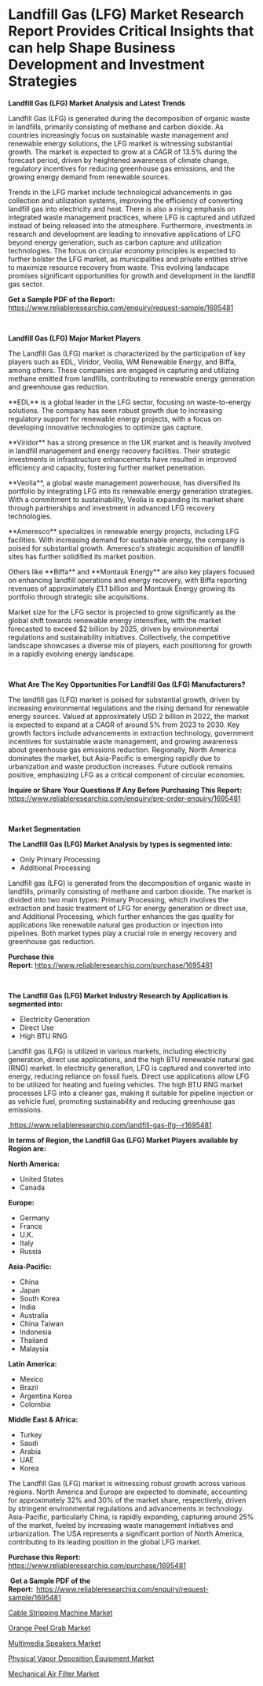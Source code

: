 <p><h1>Landfill Gas (LFG) Market Research Report Provides Critical Insights that can help Shape Business Development and Investment Strategies</h1></p><p><strong>Landfill Gas (LFG) Market Analysis and Latest Trends</strong></p>
<p><p>Landfill Gas (LFG) is generated during the decomposition of organic waste in landfills, primarily consisting of methane and carbon dioxide. As countries increasingly focus on sustainable waste management and renewable energy solutions, the LFG market is witnessing substantial growth. The market is expected to grow at a CAGR of 13.5% during the forecast period, driven by heightened awareness of climate change, regulatory incentives for reducing greenhouse gas emissions, and the growing energy demand from renewable sources.</p><p>Trends in the LFG market include technological advancements in gas collection and utilization systems, improving the efficiency of converting landfill gas into electricity and heat. There is also a rising emphasis on integrated waste management practices, where LFG is captured and utilized instead of being released into the atmosphere. Furthermore, investments in research and development are leading to innovative applications of LFG beyond energy generation, such as carbon capture and utilization technologies. The focus on circular economy principles is expected to further bolster the LFG market, as municipalities and private entities strive to maximize resource recovery from waste. This evolving landscape promises significant opportunities for growth and development in the landfill gas sector.</p></p>
<p><strong>Get a Sample PDF of the Report:&nbsp;</strong> <a href="https://www.reliableresearchiq.com/enquiry/request-sample/1695481?utm_campaign=1144&utm_medium=2&utm_source=Github&utm_content=ia&utm_term=19102024&utm_id=landfill-gas-lfg">https://www.reliableresearchiq.com/enquiry/request-sample/1695481</a></p>
<p>&nbsp;</p>
<p><strong>Landfill Gas (LFG) Major Market Players</strong></p>
<p><p>The Landfill Gas (LFG) market is characterized by the participation of key players such as EDL, Viridor, Veolia, WM Renewable Energy, and Biffa, among others. These companies are engaged in capturing and utilizing methane emitted from landfills, contributing to renewable energy generation and greenhouse gas reduction.</p><p>**EDL** is a global leader in the LFG sector, focusing on waste-to-energy solutions. The company has seen robust growth due to increasing regulatory support for renewable energy projects, with a focus on developing innovative technologies to optimize gas capture. </p><p>**Viridor** has a strong presence in the UK market and is heavily involved in landfill management and energy recovery facilities. Their strategic investments in infrastructure enhancements have resulted in improved efficiency and capacity, fostering further market penetration.</p><p>**Veolia**, a global waste management powerhouse, has diversified its portfolio by integrating LFG into its renewable energy generation strategies. With a commitment to sustainability, Veolia is expanding its market share through partnerships and investment in advanced LFG recovery technologies.</p><p>**Ameresco** specializes in renewable energy projects, including LFG facilities. With increasing demand for sustainable energy, the company is poised for substantial growth. Ameresco's strategic acquisition of landfill sites has further solidified its market position.</p><p>Others like **Biffa** and **Montauk Energy** are also key players focused on enhancing landfill operations and energy recovery, with Biffa reporting revenues of approximately £1.1 billion and Montauk Energy growing its portfolio through strategic site acquisitions.</p><p>Market size for the LFG sector is projected to grow significantly as the global shift towards renewable energy intensifies, with the market forecasted to exceed $2 billion by 2025, driven by environmental regulations and sustainability initiatives. Collectively, the competitive landscape showcases a diverse mix of players, each positioning for growth in a rapidly evolving energy landscape.</p></p>
<p>&nbsp;</p>
<p><strong>What Are The Key Opportunities For Landfill Gas (LFG) Manufacturers?</strong></p>
<p><p>The landfill gas (LFG) market is poised for substantial growth, driven by increasing environmental regulations and the rising demand for renewable energy sources. Valued at approximately USD 2 billion in 2022, the market is expected to expand at a CAGR of around 5% from 2023 to 2030. Key growth factors include advancements in extraction technology, government incentives for sustainable waste management, and growing awareness about greenhouse gas emissions reduction. Regionally, North America dominates the market, but Asia-Pacific is emerging rapidly due to urbanization and waste production increases. Future outlook remains positive, emphasizing LFG as a critical component of circular economies.</p></p>
<p><strong>Inquire or Share Your Questions If Any Before Purchasing This Report:</strong> <a href="https://www.reliableresearchiq.com/enquiry/pre-order-enquiry/1695481?utm_campaign=1144&utm_medium=2&utm_source=Github&utm_content=ia&utm_term=19102024&utm_id=landfill-gas-lfg">https://www.reliableresearchiq.com/enquiry/pre-order-enquiry/1695481</a></p>
<p>&nbsp;</p>
<p><strong>Market Segmentation</strong></p>
<p><strong>The Landfill Gas (LFG) Market Analysis by types is segmented into:</strong></p>
<p><ul><li>Only Primary Processing</li><li>Additional Processing</li></ul></p>
<p><p>Landfill gas (LFG) is generated from the decomposition of organic waste in landfills, primarily consisting of methane and carbon dioxide. The market is divided into two main types: Primary Processing, which involves the extraction and basic treatment of LFG for energy generation or direct use, and Additional Processing, which further enhances the gas quality for applications like renewable natural gas production or injection into pipelines. Both market types play a crucial role in energy recovery and greenhouse gas reduction.</p></p>
<p><strong>Purchase this Report:&nbsp;</strong><a href="https://www.reliableresearchiq.com/purchase/1695481?utm_campaign=1144&utm_medium=2&utm_source=Github&utm_content=ia&utm_term=19102024&utm_id=landfill-gas-lfg">https://www.reliableresearchiq.com/purchase/1695481</a></p>
<p>&nbsp;</p>
<p><strong>The Landfill Gas (LFG) Market Industry Research by Application is segmented into:</strong></p>
<p><ul><li>Electricity Generation</li><li>Direct Use</li><li>High BTU RNG</li></ul></p>
<p><p>Landfill gas (LFG) is utilized in various markets, including electricity generation, direct use applications, and the high BTU renewable natural gas (RNG) market. In electricity generation, LFG is captured and converted into energy, reducing reliance on fossil fuels. Direct use applications allow LFG to be utilized for heating and fueling vehicles. The high BTU RNG market processes LFG into a cleaner gas, making it suitable for pipeline injection or as vehicle fuel, promoting sustainability and reducing greenhouse gas emissions.</p></p>
<p><a href="https://www.reliableresearchiq.com/landfill-gas-lfg--r1695481?utm_campaign=1144&utm_medium=2&utm_source=Github&utm_content=ia&utm_term=19102024&utm_id=landfill-gas-lfg">&nbsp;https://www.reliableresearchiq.com/landfill-gas-lfg--r1695481</a></p>
<p><strong>In terms of Region, the Landfill Gas (LFG) Market Players available by Region are:</strong></p>
<p>
    <p> <strong> North America: </strong>
        <ul>
            <li>United States</li>
            <li>Canada</li>
        </ul>
        </p> 
    <p> <strong> Europe: </strong>
        <ul>
            <li>Germany</li>
            <li>France</li>
            <li>U.K.</li>
            <li>Italy</li>
            <li>Russia</li>
        </ul>
        </p> 
    <p> <strong> Asia-Pacific: </strong>
        <ul>
            <li>China</li>
            <li>Japan</li>
            <li>South Korea</li>
            <li>India</li>
            <li>Australia</li>
            <li>China Taiwan</li>
            <li>Indonesia</li>
            <li>Thailand</li>
            <li>Malaysia</li>
        </ul>
        </p> 
    <p> <strong> Latin America: </strong>
        <ul>
            <li>Mexico</li>
            <li>Brazil</li>
            <li>Argentina Korea</li>
            <li>Colombia</li>
        </ul>
        </p> 
    <p> <strong> Middle East & Africa: </strong>
        <ul>
            <li>Turkey</li>
            <li>Saudi</li>
            <li>Arabia</li>
            <li>UAE</li>
            <li>Korea</li>
        </ul>
    </p>
    </p>
<p><p>The Landfill Gas (LFG) market is witnessing robust growth across various regions. North America and Europe are expected to dominate, accounting for approximately 32% and 30% of the market share, respectively, driven by stringent environmental regulations and advancements in technology. Asia-Pacific, particularly China, is rapidly expanding, capturing around 25% of the market, fueled by increasing waste management initiatives and urbanization. The USA represents a significant portion of North America, contributing to its leading position in the global LFG market.</p></p>
<p><strong>Purchase this Report: </strong><a href="https://www.reliableresearchiq.com/purchase/1695481?utm_campaign=1144&utm_medium=2&utm_source=Github&utm_content=ia&utm_term=19102024&utm_id=landfill-gas-lfg">https://www.reliableresearchiq.com/purchase/1695481</a></p>
<p>&nbsp;<strong>Get a Sample PDF of the Report:&nbsp;&nbsp;</strong><a href="https://www.reliableresearchiq.com/enquiry/request-sample/1695481?utm_campaign=1144&utm_medium=2&utm_source=Github&utm_content=ia&utm_term=19102024&utm_id=landfill-gas-lfg">https://www.reliableresearchiq.com/enquiry/request-sample/1695481</a></p>
<p><strong></strong></p>
<p><p><a href="https://www.linkedin.com/pulse/cable-stripping-machine-market-forecasts-trends-impact-x6s8c?utm_campaign=1144&utm_medium=2&utm_source=Github&utm_content=ia&utm_term=19102024&utm_id=landfill-gas-lfg">Cable Stripping Machine Market</a></p><p><a href="https://www.linkedin.com/pulse/orange-peel-grab-market-report-product-type-end-use-application-stuec?utm_campaign=1144&utm_medium=2&utm_source=Github&utm_content=ia&utm_term=19102024&utm_id=landfill-gas-lfg">Orange Peel Grab Market</a></p><p><a href="https://github.com/sharitatri97/Market-Research-Report-List-1/blob/main/multimedia-speakers-market.md?utm_campaign=1144&utm_medium=2&utm_source=Github&utm_content=ia&utm_term=19102024&utm_id=landfill-gas-lfg">Multimedia Speakers Market</a></p><p><a href="https://issuu.com/reportprime-2/docs/physical-vapor-deposition-equipment_fbf57d2d0eb360?utm_campaign=1144&utm_medium=2&utm_source=Github&utm_content=ia&utm_term=19102024&utm_id=landfill-gas-lfg">Physical Vapor Deposition Equipment Market</a></p><p><a href="https://issuu.com/reportprime-2/docs/mechanical-air-filter-market-size-2_f1d9522af4aa94?utm_campaign=1144&utm_medium=2&utm_source=Github&utm_content=ia&utm_term=19102024&utm_id=landfill-gas-lfg">Mechanical Air Filter Market</a></p></p>
